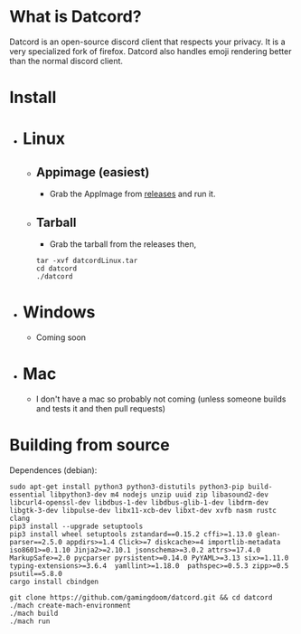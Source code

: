 # What is Datcord?
  Datcord is an open-source discord client that respects your privacy. It is a very specialized fork of firefox. Datcord also handles emoji rendering better than     the normal discord client.

# Install
- # Linux
  - ## Appimage (easiest)
    - Grab the AppImage from [releases](https://github.com/gamingdoom/datcord/releases/) and run it.
  - ## Tarball
    - Grab the tarball from the releases then,
    ```
    tar -xvf datcordLinux.tar
    cd datcord
    ./datcord
    ```
 - # Windows
   - Coming soon
 - # Mac
   - I don't have a mac so probably not coming (unless someone builds and tests it and then pull requests)

# Building from source

Dependences (debian):
```
sudo apt-get install python3 python3-distutils python3-pip build-essential libpython3-dev m4 nodejs unzip uuid zip libasound2-dev libcurl4-openssl-dev libdbus-1-dev libdbus-glib-1-dev libdrm-dev libgtk-3-dev libpulse-dev libx11-xcb-dev libxt-dev xvfb nasm rustc clang
pip3 install --upgrade setuptools
pip3 install wheel setuptools zstandard==0.15.2 cffi>=1.13.0 glean-parser==2.5.0 appdirs>=1.4 Click>=7 diskcache>=4 importlib-metadata iso8601>=0.1.10 Jinja2>=2.10.1 jsonschema>=3.0.2 attrs>=17.4.0 MarkupSafe>=2.0 pycparser pyrsistent>=0.14.0 PyYAML>=3.13 six>=1.11.0 typing-extensions>=3.6.4  yamllint>=1.18.0  pathspec>=0.5.3 zipp>=0.5 psutil==5.8.0 
cargo install cbindgen
```
```
git clone https://github.com/gamingdoom/datcord.git && cd datcord
./mach create-mach-environment
./mach build
./mach run
```
